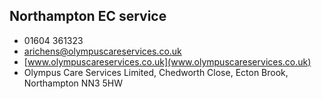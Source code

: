 
## Northampton EC service

- <i class="fa fa-phone"></i> 01604 361323
- <i class="fa fa-envelope"></i> <a href="mailto:arichens@olympuscareservices.co.uk">arichens@olympuscareservices.co.uk</a>
- <i class="fa fa-home"></i> [www.olympuscareservices.co.uk](www.olympuscareservices.co.uk)
- <i class="fa fa-building"></i> Olympus Care Services Limited, Chedworth Close, Ecton Brook, Northampton NN3 5HW
